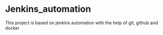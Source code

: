 # Jenkins_automation
This project is based on jenkins automation with the help of git, github and docker
